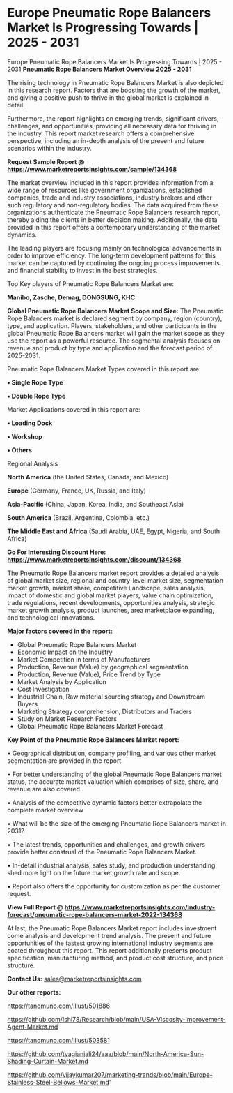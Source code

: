 # Europe Pneumatic Rope Balancers Market Is Progressing Towards | 2025 - 2031
Europe Pneumatic Rope Balancers Market Is Progressing Towards | 2025 - 2031
<Strong> Pneumatic Rope Balancers Market Overview 2025 - 2031</strong>

The rising technology in Pneumatic Rope Balancers Market is also depicted in this research report. Factors that are boosting the growth of the market, and giving a positive push to thrive in the global market is explained in detail.

Furthermore, the report highlights on emerging trends, significant drivers, challenges, and opportunities, providing all necessary data for thriving in the industry. This report market research offers a comprehensive perspective, including an in-depth analysis of the present and future scenarios within the industry.

<strong>Request Sample Report @ <a href=https://www.marketreportsinsights.com/sample/134368>https://www.marketreportsinsights.com/sample/134368</a></strong>

The market overview included in this report provides information from a wide range of resources like government organizations, established companies, trade and industry associations, industry brokers and other such regulatory and non-regulatory bodies. The data acquired from these organizations authenticate the Pneumatic Rope Balancers research report, thereby aiding the clients in better decision making. Additionally, the data provided in this report offers a contemporary understanding of the market dynamics.

The leading players are focusing mainly on technological advancements in order to improve efficiency. The long-term development patterns for this market can be captured by continuing the ongoing process improvements and financial stability to invest in the best strategies.

Top Key players of Pneumatic Rope Balancers Market are:

<strong>Manibo, Zasche, Demag, DONGSUNG, KHC</strong>

<strong><b>Global Pneumatic Rope Balancers Market Scope and Size:</b></strong>
The Pneumatic Rope Balancers market is declared segment by company, region (country), type, and application. Players, stakeholders, and other participants in the global Pneumatic Rope Balancers market will gain the market scope as they use the report as a powerful resource. The segmental analysis focuses on revenue and product by type and application and the forecast period of 2025-2031.

Pneumatic Rope Balancers Market Types covered in this report are:

<strong>• Single Rope Type

• Double Rope Type</strong>

Market Applications covered in this report are:

<strong>• Loading Dock

• Workshop

• Others</strong> 

Regional Analysis

<strong>North America</strong> (the United States, Canada, and Mexico)

<strong>Europe</strong> (Germany, France, UK, Russia, and Italy)

<strong>Asia-Pacific</strong> (China, Japan, Korea, India, and Southeast Asia)

<strong>South America</strong> (Brazil, Argentina, Colombia, etc.)

<strong>The Middle East and Africa</strong> (Saudi Arabia, UAE, Egypt, Nigeria, and South Africa)

<strong>Go For Interesting Discount Here: <a href=https://www.marketreportsinsights.com/discount/134368>https://www.marketreportsinsights.com/discount/134368</a></strong>

The Pneumatic Rope Balancers market report provides a detailed analysis of global market size, regional and country-level market size, segmentation market growth, market share, competitive Landscape, sales analysis, impact of domestic and global market players, value chain optimization, trade regulations, recent developments, opportunities analysis, strategic market growth analysis, product launches, area marketplace expanding, and technological innovations.

<strong><b>Major factors covered in the report:</b></strong>
<ul>
  <li>Global Pneumatic Rope Balancers Market </li>
  <li>Economic Impact on the Industry</li>
  <li>Market Competition in terms of Manufacturers</li>
  <li>Production, Revenue (Value) by geographical segmentation</li>
  <li>Production, Revenue (Value), Price Trend by Type</li>
  <li>Market Analysis by Application</li>
  <li>Cost Investigation</li>
  <li>Industrial Chain, Raw material sourcing strategy and Downstream Buyers</li>
  <li>Marketing Strategy comprehension, Distributors and Traders</li>
  <li>Study on Market Research Factors</li>
  <li>Global Pneumatic Rope Balancers Market Forecast</li>
</ul>

<strong><b>Key Point of the Pneumatic Rope Balancers Market report:</b></strong>

• Geographical distribution, company profiling, and various other market segmentation are provided in the report.

• For better understanding of the global Pneumatic Rope Balancers market status, the accurate market valuation which comprises of size, share, and revenue are also covered.

• Analysis of the competitive dynamic factors better extrapolate the complete market overview

• What will be the size of the emerging Pneumatic Rope Balancers market in 2031?

• The latest trends, opportunities and challenges, and growth drivers provide better construal of the Pneumatic Rope Balancers Market.

• In-detail industrial analysis, sales study, and production understanding shed more light on the future market growth rate and scope.

• Report also offers the opportunity for customization as per the customer request.

<strong><b>View Full Report @ <a href=https://www.marketreportsinsights.com/industry-forecast/pneumatic-rope-balancers-market-2022-134368>https://www.marketreportsinsights.com/industry-forecast/pneumatic-rope-balancers-market-2022-134368</a></b></strong>


At last, the Pneumatic Rope Balancers Market report includes investment come analysis and development trend analysis. The present and future opportunities of the fastest growing international industry segments are coated throughout this report. This report additionally presents product specification, manufacturing method, and product cost structure, and price structure.

<strong>Contact Us:</strong>
sales@marketreportsinsights.com

<strong>Our other reports:</strong>

<a href=https://tanomuno.com/illust/501886>https://tanomuno.com/illust/501886</a>

<a href=https://github.com/Ishi78/Research/blob/main/USA-Viscosity-Improvement-Agent-Market.md>https://github.com/Ishi78/Research/blob/main/USA-Viscosity-Improvement-Agent-Market.md</a>

<a href=https://tanomuno.com/illust/503581>https://tanomuno.com/illust/503581</a>

<a href=https://github.com/tyagianjali24/aaa/blob/main/North-America-Sun-Shading-Curtain-Market.md>https://github.com/tyagianjali24/aaa/blob/main/North-America-Sun-Shading-Curtain-Market.md</a>

<a href=https://github.com/vijaykumar207/marketing-trands/blob/main/Europe-Stainless-Steel-Bellows-Market.md>https://github.com/vijaykumar207/marketing-trands/blob/main/Europe-Stainless-Steel-Bellows-Market.md</a>"
